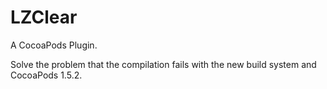 # LZClear
A CocoaPods Plugin.

Solve the problem that the compilation fails with the new build system and CocoaPods 1.5.2.
